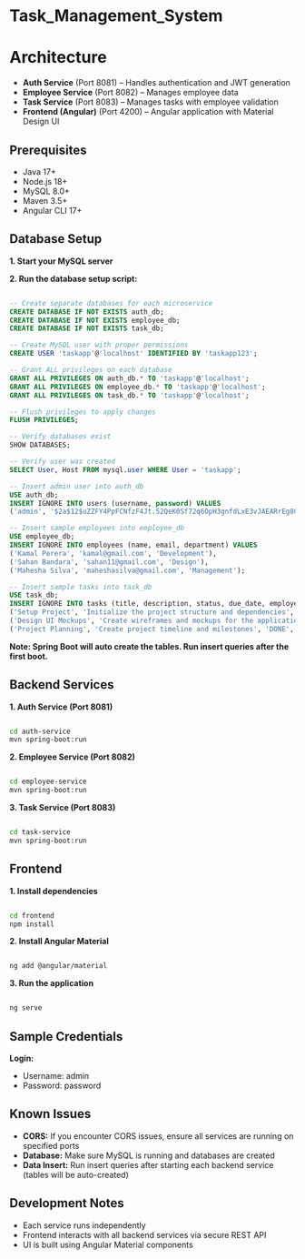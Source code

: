 # Task_Management_System

# Architecture

- **Auth Service** (Port 8081) – Handles authentication and JWT generation  
- **Employee Service** (Port 8082) – Manages employee data  
- **Task Service** (Port 8083) – Manages tasks with employee validation  
- **Frontend (Angular)** (Port 4200) – Angular application with Material Design UI

## Prerequisites

- Java 17+
- Node.js 18+
- MySQL 8.0+
- Maven 3.5+
- Angular CLI 17+

## Database Setup

**1. Start your MySQL server**

**2. Run the database setup script:**

```sql

-- Create separate databases for each microservice
CREATE DATABASE IF NOT EXISTS auth_db;
CREATE DATABASE IF NOT EXISTS employee_db;
CREATE DATABASE IF NOT EXISTS task_db;

-- Create MySQL user with proper permissions
CREATE USER 'taskapp'@'localhost' IDENTIFIED BY 'taskapp123';

-- Grant ALL privileges on each database
GRANT ALL PRIVILEGES ON auth_db.* TO 'taskapp'@'localhost';
GRANT ALL PRIVILEGES ON employee_db.* TO 'taskapp'@'localhost';
GRANT ALL PRIVILEGES ON task_db.* TO 'taskapp'@'localhost';

-- Flush privileges to apply changes
FLUSH PRIVILEGES;

-- Verify databases exist
SHOW DATABASES;

-- Verify user was created
SELECT User, Host FROM mysql.user WHERE User = 'taskapp';

-- Insert admin user into auth_db
USE auth_db;
INSERT IGNORE INTO users (username, password) VALUES 
('admin', '$2a$12$uZZFY4PpFCNfzF4Jt.52QeK0Sf72q6OpH3gnfdLxE3vJAEARrEg8G');

-- Insert sample employees into employee_db
USE employee_db;
INSERT IGNORE INTO employees (name, email, department) VALUES 
('Kamal Perera', 'kamal@gmail.com', 'Development'),
('Sahan Bandara', 'sahan11@gmail.com', 'Design'),
('Mahesha Silva', 'maheshasilva@gmail.com', 'Management');

-- Insert sample tasks into task_db
USE task_db;
INSERT IGNORE INTO tasks (title, description, status, due_date, employee_id) VALUES 
('Setup Project', 'Initialize the project structure and dependencies', 'TODO', '2025-07-15', 1),
('Design UI Mockups', 'Create wireframes and mockups for the application', 'IN_PROGRESS', '2025-07-20', 2),
('Project Planning', 'Create project timeline and milestones', 'DONE', '2025-07-10', 3);
```
**Note: Spring Boot will auto create the tables. Run insert queries after the first boot.**

## Backend Services
**1. Auth Service (Port 8081)**
```bash

cd auth-service
mvn spring-boot:run
```

**2. Employee Service (Port 8082)**
```bash

cd employee-service
mvn spring-boot:run
```

**3. Task Service (Port 8083)**
```bash

cd task-service
mvn spring-boot:run
```

## Frontend
**1. Install dependencies**
```bash

cd frontend
npm install
``` 
**2. Install Angular Material**
```bash

ng add @angular/material
```

**3. Run the application**
```bash

ng serve
```

## Sample Credentials
**Login:**

- Username: admin
- Password: password

## Known Issues

- **CORS:** If you encounter CORS issues, ensure all services are running on specified ports
- **Database:** Make sure MySQL is running and databases are created
- **Data Insert:** Run insert queries after starting each backend service (tables will be auto-created)

## Development Notes

- Each service runs independently
- Frontend interacts with all backend services via secure REST API
- UI is built using Angular Material components
